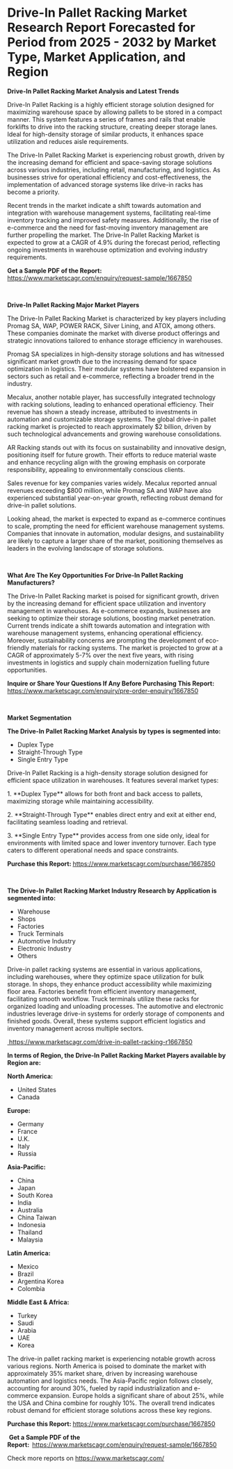 <p><h1>Drive-In Pallet Racking Market Research Report Forecasted for Period from 2025 -  2032 by Market Type, Market Application, and Region</h1></p><p><strong>Drive-In Pallet Racking Market Analysis and Latest Trends</strong></p>
<p><p>Drive-In Pallet Racking is a highly efficient storage solution designed for maximizing warehouse space by allowing pallets to be stored in a compact manner. This system features a series of frames and rails that enable forklifts to drive into the racking structure, creating deeper storage lanes. Ideal for high-density storage of similar products, it enhances space utilization and reduces aisle requirements. </p><p>The Drive-In Pallet Racking Market is experiencing robust growth, driven by the increasing demand for efficient and space-saving storage solutions across various industries, including retail, manufacturing, and logistics. As businesses strive for operational efficiency and cost-effectiveness, the implementation of advanced storage systems like drive-in racks has become a priority. </p><p>Recent trends in the market indicate a shift towards automation and integration with warehouse management systems, facilitating real-time inventory tracking and improved safety measures. Additionally, the rise of e-commerce and the need for fast-moving inventory management are further propelling the market. The Drive-In Pallet Racking Market is expected to grow at a CAGR of 4.9% during the forecast period, reflecting ongoing investments in warehouse optimization and evolving industry requirements.</p></p>
<p><strong>Get a Sample PDF of the Report:&nbsp;</strong> <a href="https://www.marketscagr.com/enquiry/request-sample/1667850?utm_campaign=2383&utm_medium=2&utm_source=Github&utm_content=ia&utm_term=27022025&utm_id=drive-in-pallet-racking">https://www.marketscagr.com/enquiry/request-sample/1667850</a></p>
<p>&nbsp;</p>
<p><strong>Drive-In Pallet Racking Major Market Players</strong></p>
<p><p>The Drive-In Pallet Racking Market is characterized by key players including Promag SA, WAP, POWER RACK, Silver Lining, and ATOX, among others. These companies dominate the market with diverse product offerings and strategic innovations tailored to enhance storage efficiency in warehouses.</p><p>Promag SA specializes in high-density storage solutions and has witnessed significant market growth due to the increasing demand for space optimization in logistics. Their modular systems have bolstered expansion in sectors such as retail and e-commerce, reflecting a broader trend in the industry.</p><p>Mecalux, another notable player, has successfully integrated technology with racking solutions, leading to enhanced operational efficiency. Their revenue has shown a steady increase, attributed to investments in automation and customizable storage systems. The global drive-in pallet racking market is projected to reach approximately $2 billion, driven by such technological advancements and growing warehouse consolidations.</p><p>AR Racking stands out with its focus on sustainability and innovative design, positioning itself for future growth. Their efforts to reduce material waste and enhance recycling align with the growing emphasis on corporate responsibility, appealing to environmentally conscious clients.</p><p>Sales revenue for key companies varies widely. Mecalux reported annual revenues exceeding $800 million, while Promag SA and WAP have also experienced substantial year-on-year growth, reflecting robust demand for drive-in pallet solutions.</p><p>Looking ahead, the market is expected to expand as e-commerce continues to scale, prompting the need for efficient warehouse management systems. Companies that innovate in automation, modular designs, and sustainability are likely to capture a larger share of the market, positioning themselves as leaders in the evolving landscape of storage solutions.</p></p>
<p>&nbsp;</p>
<p><strong>What Are The Key Opportunities For Drive-In Pallet Racking Manufacturers?</strong></p>
<p><p>The Drive-In Pallet Racking market is poised for significant growth, driven by the increasing demand for efficient space utilization and inventory management in warehouses. As e-commerce expands, businesses are seeking to optimize their storage solutions, boosting market penetration. Current trends indicate a shift towards automation and integration with warehouse management systems, enhancing operational efficiency. Moreover, sustainability concerns are prompting the development of eco-friendly materials for racking systems. The market is projected to grow at a CAGR of approximately 5-7% over the next five years, with rising investments in logistics and supply chain modernization fuelling future opportunities.</p></p>
<p><strong>Inquire or Share Your Questions If Any Before Purchasing This Report:</strong> <a href="https://www.marketscagr.com/enquiry/pre-order-enquiry/1667850?utm_campaign=2383&utm_medium=2&utm_source=Github&utm_content=ia&utm_term=27022025&utm_id=drive-in-pallet-racking">https://www.marketscagr.com/enquiry/pre-order-enquiry/1667850</a></p>
<p>&nbsp;</p>
<p><strong>Market Segmentation</strong></p>
<p><strong>The Drive-In Pallet Racking Market Analysis by types is segmented into:</strong></p>
<p><ul><li>Duplex Type</li><li>Straight-Through Type</li><li>Single Entry Type</li></ul></p>
<p><p>Drive-In Pallet Racking is a high-density storage solution designed for efficient space utilization in warehouses. It features several market types: </p><p>1. **Duplex Type** allows for both front and back access to pallets, maximizing storage while maintaining accessibility.</p><p>2. **Straight-Through Type** enables direct entry and exit at either end, facilitating seamless loading and retrieval.</p><p>3. **Single Entry Type** provides access from one side only, ideal for environments with limited space and lower inventory turnover. Each type caters to different operational needs and space constraints.</p></p>
<p><strong>Purchase this Report:&nbsp;</strong><a href="https://www.marketscagr.com/purchase/1667850?utm_campaign=2383&utm_medium=2&utm_source=Github&utm_content=ia&utm_term=27022025&utm_id=drive-in-pallet-racking">https://www.marketscagr.com/purchase/1667850</a></p>
<p>&nbsp;</p>
<p><strong>The Drive-In Pallet Racking Market Industry Research by Application is segmented into:</strong></p>
<p><ul><li>Warehouse</li><li>Shops</li><li>Factories</li><li>Truck Terminals</li><li>Automotive Industry</li><li>Electronic Industry</li><li>Others</li></ul></p>
<p><p>Drive-in pallet racking systems are essential in various applications, including warehouses, where they optimize space utilization for bulk storage. In shops, they enhance product accessibility while maximizing floor area. Factories benefit from efficient inventory management, facilitating smooth workflow. Truck terminals utilize these racks for organized loading and unloading processes. The automotive and electronic industries leverage drive-in systems for orderly storage of components and finished goods. Overall, these systems support efficient logistics and inventory management across multiple sectors.</p></p>
<p><a href="https://www.marketscagr.com/drive-in-pallet-racking-r1667850?utm_campaign=2383&utm_medium=2&utm_source=Github&utm_content=ia&utm_term=27022025&utm_id=drive-in-pallet-racking">&nbsp;https://www.marketscagr.com/drive-in-pallet-racking-r1667850</a></p>
<p><strong>In terms of Region, the Drive-In Pallet Racking Market Players available by Region are:</strong></p>
<p>
    <p> <strong> North America: </strong>
        <ul>
            <li>United States</li>
            <li>Canada</li>
        </ul>
        </p> 
    <p> <strong> Europe: </strong>
        <ul>
            <li>Germany</li>
            <li>France</li>
            <li>U.K.</li>
            <li>Italy</li>
            <li>Russia</li>
        </ul>
        </p> 
    <p> <strong> Asia-Pacific: </strong>
        <ul>
            <li>China</li>
            <li>Japan</li>
            <li>South Korea</li>
            <li>India</li>
            <li>Australia</li>
            <li>China Taiwan</li>
            <li>Indonesia</li>
            <li>Thailand</li>
            <li>Malaysia</li>
        </ul>
        </p> 
    <p> <strong> Latin America: </strong>
        <ul>
            <li>Mexico</li>
            <li>Brazil</li>
            <li>Argentina Korea</li>
            <li>Colombia</li>
        </ul>
        </p> 
    <p> <strong> Middle East & Africa: </strong>
        <ul>
            <li>Turkey</li>
            <li>Saudi</li>
            <li>Arabia</li>
            <li>UAE</li>
            <li>Korea</li>
        </ul>
    </p>
    </p>
<p><p>The drive-in pallet racking market is experiencing notable growth across various regions. North America is poised to dominate the market with approximately 35% market share, driven by increasing warehouse automation and logistics needs. The Asia-Pacific region follows closely, accounting for around 30%, fueled by rapid industrialization and e-commerce expansion. Europe holds a significant share of about 25%, while the USA and China combine for roughly 10%. The overall trend indicates robust demand for efficient storage solutions across these key regions.</p></p>
<p><strong>Purchase this Report: </strong><a href="https://www.marketscagr.com/purchase/1667850?utm_campaign=2383&utm_medium=2&utm_source=Github&utm_content=ia&utm_term=27022025&utm_id=drive-in-pallet-racking">https://www.marketscagr.com/purchase/1667850</a></p>
<p>&nbsp;<strong>Get a Sample PDF of the Report:&nbsp;&nbsp;</strong><a href="https://www.marketscagr.com/enquiry/request-sample/1667850?utm_campaign=2383&utm_medium=2&utm_source=Github&utm_content=ia&utm_term=27022025&utm_id=drive-in-pallet-racking">https://www.marketscagr.com/enquiry/request-sample/1667850</a></p>
<p><strong></strong></p>
<p>Check more reports on <a href="https://www.marketscagr.com/?utm_campaign=2383&utm_medium=2&utm_source=Github&utm_content=ia&utm_term=27022025&utm_id=drive-in-pallet-racking">https://www.marketscagr.com/</a></p>